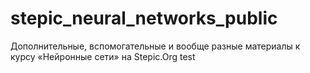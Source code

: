# stepic_neural_networks_public
Дополнительные, вспомогательные и вообще разные материалы к курсу «Нейронные сети» на Stepic.Org
test
